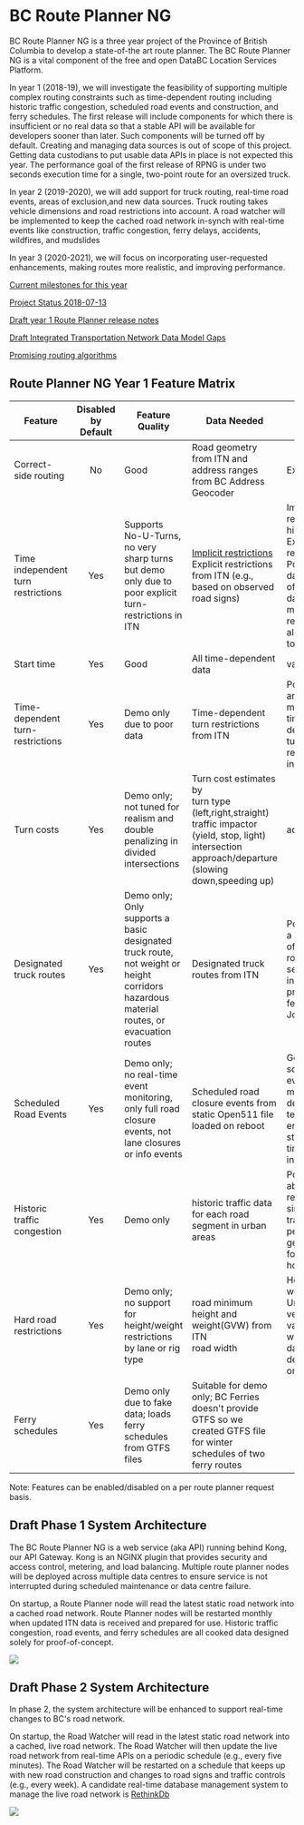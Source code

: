 # BC Route Planner NG
BC Route Planner NG is a three year project of the Province of British Columbia to develop a state-of-the art route planner. The BC Route Planner NG is a vital component of the free and open DataBC Location Services Platform.

In year 1 (2018-19), we will investigate the feasibility of supporting multiple complex routing constraints such as time-dependent routing including historic traffic congestion, scheduled road events and construction, and ferry schedules. The first release will include components for which there is insufficient or no real data so that a stable API will be available for developers sooner than later. Such components will be turned off by default. Creating and managing data sources is out of scope of this project. Getting data custodians to put usable data APIs in place is not expected this year. The performance goal of the first release of RPNG is under two seconds execution time for a single, two-point route for an oversized truck. 

In year 2 (2019-2020), we will add support for truck routing, real-time road events, areas of exclusion,and new data sources. Truck routing takes vehicle dimensions and road restrictions into account. A road watcher will be implemented to keep the cached road network in-synch with real-time events like construction, traffic congestion, ferry delays, accidents, wildfires, and mudslides

In year 3 (2020-2021), we will focus on incorporating user-requested enhancements, making routes more realistic, and improving performance.

[Current milestones for this year](https://github.com/bcgov/ols-router/milestones)

[Project Status 2018-07-13](https://github.com/bcgov/ols-router/blob/master/docs/rpng-2018-status-1.md)

[Draft year 1 Route Planner release notes](https://github.com/bcgov/ols-router/issues/75)

[Draft Integrated Transportation Network Data Model Gaps](https://github.com/bcgov/ols-router/blob/master/docs/ITN-Data-Mode-Gaps.md)

[Promising routing algorithms](https://github.com/bcgov/ols-router/issues/25)

## Route Planner NG Year 1 Feature Matrix

Feature                | Disabled<br>by Default| Feature Quality | Data Needed            |Data Quality          
|----------------------|:---------:|------------------|-----------------------|----------------------|
Correct-side routing|No|Good|Road geometry from ITN and address ranges from BC Address Geocoder|Excellent|
Time independent turn restrictions|Yes|Supports No-U-Turns, no very sharp turns but demo only due to poor explicit turn-restrictions in ITN|[Implicit restrictions](https://www.mapbox.com/mapping/mapping-for-navigation/implicit-restrictions/)<br>Explicit restrictions from ITN (e.g., based on observed road signs)|Implicit restrictions: high<br> Explicit restrictions: Poor. The data is often out of date or missing restrictions all together.
Start time|Yes|Good|All time-dependent data|variable|
Time-dependent turn-restrictions|Yes|Demo only due to poor data|Time-dependent turn restrictions from ITN|Poor. There are many missing time-dependent turn-restrictions in the data.
Turn costs|Yes|Demo only; not tuned for realism and double penalizing in divided intersections|Turn cost estimates by<br>turn type (left,right,straight)<br>traffic impactor (yield, stop, light)<br> intersection approach/departure (slowing down,speeding up)| acceptable
Designated truck routes|Yes|Demo only; Only supports a basic designated truck route, not weight or height corridors hazardous material routes, or evacuation routes|Designated truck routes from ITN| Poor; only a handful of truck route segments in the province (a few in Ft St John)
Scheduled Road Events|Yes|Demo only; no real-time event monitoring, only full road closure events, not lane closures or info events| Scheduled road closure events from static Open511 file loaded on reboot|Good for some events; too much descriptive text, not enough structured time intervals
Historic traffic congestion|Yes|Demo only|historic traffic data for each road segment in urban areas|Poor; In the absense of real data, simulated traffic peaks were generated for rush hour only.
Hard road restrictions|Yes|Demo only; no support for height/weight restrictions by lane or rig type|road minimum height and weight(GVW) from ITN<br>road width|Height, weight: Unknown; very few values<br>width: no data in ITN, demo data only
Ferry schedules|Yes|Demo only due to fake data; loads ferry schedules from GTFS files|Suitable for demo only; BC Ferries doesn't provide GTFS so we created GTFS file for winter schedules of two ferry routes

Note: Features can be enabled/disabled on a per route planner request basis.

## Draft Phase 1 System Architecture
The BC Route Planner NG is a web service (aka API) running behind Kong, our API Gateway. Kong is an NGINX plugin that provides security and access control, metering, and load balancing. Multiple route planner nodes will be deployed across multiple data centres to ensure service is not interrupted during scheduled maintenance or data centre failure.

On startup, a Route Planner node will read the latest static road network into a cached road network. Route Planner nodes will be restarted monthly when updated ITN data is received and prepared for use. Historic traffic congestion, road events, and ferry schedules are all cooked data designed solely for proof-of-concept.

![](https://github.com/bcgov/ols-router/blob/master/docs/BC-RPNG-Phase-1-Architecture.png)

## Draft Phase 2 System Architecture
In phase 2, the system architecture will be enhanced to support real-time changes to BC's road network.

On startup, the Road Watcher will read in the latest static road network into a cached, live road network. The Road Watcher will then update the live road network from real-time APIs on a periodic schedule (e.g., every five minutes). The Road Watcher will be restarted on a schedule that keeps up with new road construction and changes to road signs and traffic controls (e.g., every week). A candidate real-time database management system to manage the live road network is [RethinkDb](https://www.rethinkdb.com/)

![](https://github.com/bcgov/ols-router/blob/master/docs/BC%20RPNG-Phase-2-Architecture.png)
